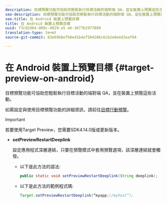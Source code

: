 ```yaml
---
description: 目標預覽功能可協助您輕鬆執行目標活動的端對端 QA，並在裝置上預覽這些活動。
seo-description: 目標預覽功能可協助您輕鬆執行目標活動的端對端 QA，並在裝置上預覽這些活動。
seo-title: 在 Android 裝置上預覽目標
title: 在 Android 裝置上預覽目標
uuid: f3c82d64-009c-4929-a5 e6-3677b2977889
translation-type: tm+mt
source-git-commit: 83e6968efb0ed1b4ef504286c6cb2e8e4d2eaf94

---
```



# 在 Android 裝置上預覽目標 {#target-preview-on-android}

目標預覽功能可協助您輕鬆執行目標活動的端對端 QA，並在裝置上預覽這些活動。

如需設定與使用目標預覽功能的詳細資訊，請前往[目標行動預覽](https://docs.adobe.com/content/help/en/target/using/implement-target/mobile-apps/target-mobile-preview.html)。

>[!IMPORTANT]
>
>若要使用Target Preview，您需要SDK4.14.0版或更新版本。

* **setPreviewRestartDeeplink**

   設定應用程式深層連結，只要在預覽模式中套用預覽選項，該深層連結就會觸發。

   * 以下是此方法的語法:

      ```java
      public static void setPreviewRestartDeeplink(String deeplink);
      ```

   * 以下是此方法的範例程式碼:

      ```java
      Target.setPreviewRestartDeeplink(“myapp://myhost”); 
      ```


